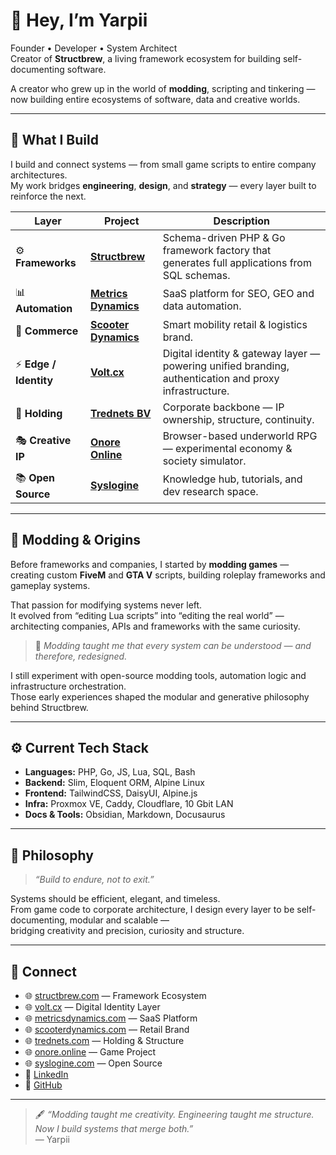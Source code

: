 # 👋 Hey, I’m Yarpii

Founder • Developer • System Architect  
Creator of **Structbrew**, a living framework ecosystem for building self-documenting software.

A creator who grew up in the world of **modding**, scripting and tinkering —  
now building entire ecosystems of software, data and creative worlds.

---

## 🧩 What I Build

I build and connect systems — from small game scripts to entire company architectures.  
My work bridges **engineering**, **design**, and **strategy** — every layer built to reinforce the next.

| Layer | Project | Description |
|-------|----------|-------------|
| ⚙️ **Frameworks** | [**Structbrew**](https://structbrew.com) | Schema-driven PHP & Go framework factory that generates full applications from SQL schemas. |
| 📊 **Automation** | [**Metrics Dynamics**](https://metricsdynamics.com) | SaaS platform for SEO, GEO and data automation. |
| 🛵 **Commerce** | [**Scooter Dynamics**](https://scooterdynamics.com) | Smart mobility retail & logistics brand. |
| ⚡ **Edge / Identity** | [**Volt.cx**](https://volt.cx) | Digital identity & gateway layer — powering unified branding, authentication and proxy infrastructure. |
| 🏢 **Holding** | [**Trednets BV**](https://trednets.com) | Corporate backbone — IP ownership, structure, continuity. |
| 🎭 **Creative IP** | [**Onore Online**](https://onore.online) | Browser-based underworld RPG — experimental economy & society simulator. |
| 📚 **Open Source** | [**Syslogine**](https://syslogine.com) | Knowledge hub, tutorials, and dev research space. |

---

## 🔧 Modding & Origins

Before frameworks and companies, I started by **modding games** —  
creating custom **FiveM** and **GTA V** scripts, building roleplay frameworks and gameplay systems.

That passion for modifying systems never left.  
It evolved from “editing Lua scripts” into “editing the real world” —  
architecting companies, APIs and frameworks with the same curiosity.

> 🧠 *Modding taught me that every system can be understood — and therefore, redesigned.*

I still experiment with open-source modding tools, automation logic and infrastructure orchestration.  
Those early experiences shaped the modular and generative philosophy behind Structbrew.

---

## ⚙️ Current Tech Stack

- **Languages:** PHP, Go, JS, Lua, SQL, Bash  
- **Backend:** Slim, Eloquent ORM, Alpine Linux  
- **Frontend:** TailwindCSS, DaisyUI, Alpine.js  
- **Infra:** Proxmox VE, Caddy, Cloudflare, 10 Gbit LAN  
- **Docs & Tools:** Obsidian, Markdown, Docusaurus  

---

## 🧠 Philosophy

> *“Build to endure, not to exit.”*

Systems should be efficient, elegant, and timeless.  
From game code to corporate architecture, I design every layer to be self-documenting, modular and scalable —  
bridging creativity and precision, curiosity and structure.

---

## 💬 Connect

- 🌐 [structbrew.com](https://structbrew.com) — Framework Ecosystem  
- 🌐 [volt.cx](https://volt.cx) — Digital Identity Layer  
- 🌐 [metricsdynamics.com](https://metricsdynamics.com) — SaaS Platform  
- 🌐 [scooterdynamics.com](https://scooterdynamics.com) — Retail Brand  
- 🌐 [trednets.com](https://trednets.com) — Holding & Structure  
- 🌐 [onore.online](https://onore.online) — Game Project  
- 🌐 [syslogine.com](https://syslogine.com) — Open Source  
- 💼 [LinkedIn](https://www.linkedin.com/in/yarpii)  
- 🧠 [GitHub](https://github.com/Yarpii)

---

> 🖋️ *“Modding taught me creativity. Engineering taught me structure.  
> Now I build systems that merge both.”*  
> — Yarpii
